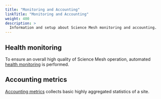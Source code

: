 ```yaml
---
title: "Monitoring and Accounting"
linkTitle: "Monitoring and Accounting"
weight: 400
description: >
  Information and setup about Science Mesh monitoring and accounting.
---
```



## Health monitoring
To ensure an overall high quality of Science Mesh operation, automated [health monitoring](./health-monitoring) is performed.

## Accounting metrics
[Accounting metrics](./accounting-metrics) collects basic highly aggregated statistics of
a site.

